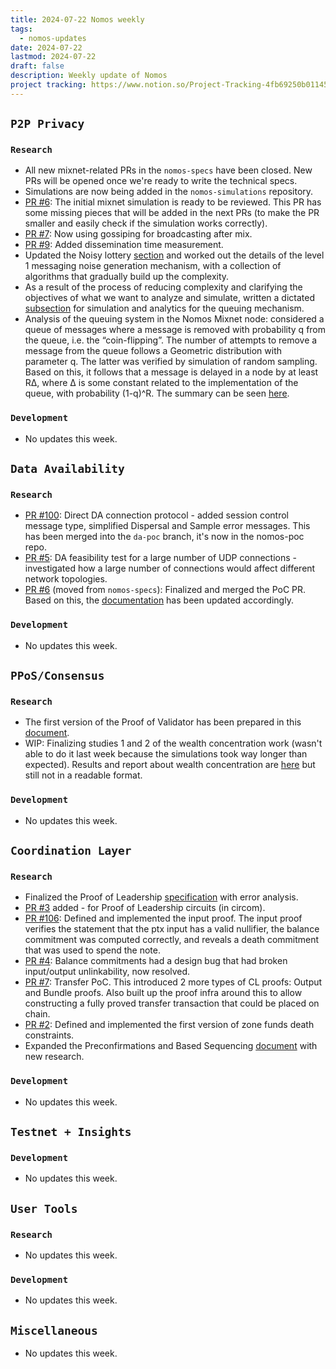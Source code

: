 ```yaml
---
title: 2024-07-22 Nomos weekly
tags:
  - nomos-updates
date: 2024-07-22
lastmod: 2024-07-22
draft: false
description: Weekly update of Nomos
project tracking: https://www.notion.so/Project-Tracking-4fb69250b0114573a71c57882165eec3
---
```

## `P2P Privacy`

### `Research`

- All new mixnet-related PRs in the `nomos-specs` have been closed. New PRs will be opened once we're ready to write the technical specs.
- Simulations are now being added in the `nomos-simulations` repository.
- [PR #6](https://github.com/logos-co/nomos-simulations/pull/6): The initial mixnet simulation is ready to be reviewed. This PR has some missing pieces that will be added in the next PRs (to make the PR smaller and easily check if the simulation works correctly).
- [PR #7](https://github.com/logos-co/nomos-simulations/pull/7): Now using gossiping for broadcasting after mix.
- [PR #9](https://github.com/logos-co/nomos-simulations/pull/9): Added dissemination time measurement.
- Updated the Noisy lottery [section](https://www.notion.so/NomMix-Peer-to-Peer-Mix-Network-over-Gossip-Channel-11e9c70a656d4ff1858bc46a715f4c59?pvs=4#0e8f253c7bff4c23998c0dec7d434ca8) and worked out the details of the level 1 messaging noise generation mechanism, with a collection of algorithms that gradually build up the complexity.
- As a result of the process of reducing complexity and clarifying the objectives of what we want to analyze and simulate, written a dictated [subsection](https://www.notion.so/NomMix-Peer-to-Peer-Mix-Network-over-Gossip-Channel-11e9c70a656d4ff1858bc46a715f4c59?pvs=4#6e19568e489f4b3cb095dc4c0faed5f9) for simulation and analytics for the queuing mechanism.
- Analysis of the queuing system in the Nomos Mixnet node: considered a queue of messages where a message is removed with probability q from the queue, i.e. the “coin-flipping”. The number of attempts to remove a message from the queue follows a Geometric distribution with parameter q. The latter was verified by simulation of random sampling. Based on this, it follows that a message is delayed in a node by at least RΔ, where Δ is some constant related to the implementation of the queue, with probability (1-q)^R. The summary can be seen [here](https://www.notion.so/Analysis-of-the-Nomos-Mixnet-Anonymous-Communication-AC-System-c97d73a7b8894cf7830e8345f0cc37a4?pvs=4#d5d06ad56c09410a8a413dd455b88dce).

### `Development`

- No updates this week.

## `Data Availability`

### `Research`

- [PR #100](https://github.com/logos-co/nomos-specs/pull/100): Direct DA connection protocol - added session control message type, simplified Dispersal and Sample error messages. This has been merged into the `da-poc` branch, it's now in the nomos-poc repo.
- [PR #5](https://github.com/logos-co/nomos-pocs/pull/5): DA feasibility test for a large number of UDP connections - investigated how a large number of connections would affect different network topologies.
- [PR #6](https://github.com/logos-co/nomos-pocs/pull/6) (moved from `nomos-specs`): Finalized and merged the PoC PR. Based on this, the [documentation](https://www.notion.so/Proof-of-Concept-Data-Availability-Dispersal-Sampling-50f204f2ff0a41d09de4926962bbb4ef?d=9e9677e5536a46d49fe95f366b7c3320#308624c50f1a42769b6c142976999483) has been updated accordingly.

### `Development`

- No updates this week.

## `PPoS/Consensus`

### `Research`

- The first version of the Proof of Validator has been prepared in this [document](https://www.notion.so/Proof-of-Validator-Specification-5cd02f594d4d4a66be5e9f1ebf95d7d8).
- WIP: Finalizing studies 1 and 2 of the wealth concentration work (wasn't able to do it last week because the simulations took way longer than expected). Results and report about wealth concentration are [here](https://www.notion.so/Does-Crypsinous-Leader-Election-Function-lead-to-wealth-concentration-in-PoS-b81f07a791b745438443f51f00ac258f?pvs=4#1df422f6cc204cb8b362f41cda260b8b) but still not in a readable format.

### `Development`

- No updates this week.

## `Coordination Layer`

### `Research`

- Finalized the Proof of Leadership [specification](https://www.notion.so/Proof-of-Leadership-Specifications-894a869ea4e4484c8a3b6af9bdb89443) with error analysis.
- [PR #3](https://github.com/logos-co/nomos-pocs/pull/3) added - for Proof of Leadership circuits (in circom).
- [PR #106](https://github.com/logos-co/nomos-specs/pull/106): Defined and implemented the input proof. The input proof verifies the statement that the ptx input has a valid nullifier, the balance commitment was computed correctly, and reveals a death commitment that was used to spend the note.
- [PR #4](https://github.com/logos-co/nomos-pocs/pull/4): Balance commitments had a design bug that had broken input/output unlinkability, now resolved.
- [PR #7](https://github.com/logos-co/nomos-pocs/pull/7): Transfer PoC. This introduced 2 more types of CL proofs: Output and Bundle proofs. Also built up the proof infra around this to allow constructing a fully proved transfer transaction that could be placed on chain.
- [PR #2](https://github.com/logos-co/nomos-pocs/pull/2): Defined and implemented the first version of zone funds death constraints.
- Expanded the Preconfirmations and Based Sequencing [document](https://www.notion.so/Preconfirmations-and-Based-Sequencing-Preliminary-Research-f5c8c52d44e843e7af503b0259b1a3ef) with new research.

### `Development`

- No updates this week.

## `Testnet + Insights`

### `Development`

- No updates this week.

## `User Tools`

### `Research`

- No updates this week.

### `Development`

- No updates this week.

## `Miscellaneous`

- No updates this week.
